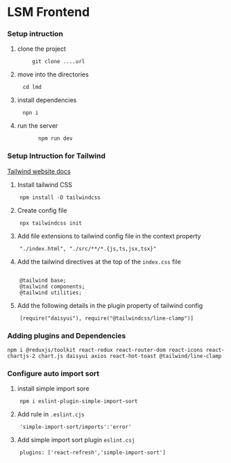 # LSM Frontend

### Setup intruction 

1. clone the project 

``` 
        git clone ....url

```
2. move into the directories

```   
     cd lmd

```
3.  install dependencies
``` 
     npn i 
```
4. run the server
```
          npm run dev
```

### Setup Intruction for Tailwind

[Tailwind website docs](https://tailwindcss.com/docs/installation)

1. Install tailwind CSS

```
    npm install -D tailwindcss
```
2. Create config file 

```
    npx tailwindcss init
```
3. Add file extensions to tailwind config file in the context property

```
    "./index.html", "./src/**/*.{js,ts,jsx,tsx}"
```
4. Add the tailwind directives at the top of the `index.css` file

```
    
    @tailwind base;
    @tailwind components;
    @tailwind utilities;
```
5. Add the following details in the plugin property of tailwind config
```
    [require("daisyui"), require("@tailwindcss/line-clamp")]
```

###  Adding plugins and Dependencies 
```
npm i @reduxjs/toolkit react-redux react-router-dom react-icons react-chartjs-2 chart.js daisyui axios react-hot-toast @tailwind/line-clamp
```

### Configure auto import sort 
1. install simple import sore
```
    npm i eslint-plugin-simple-import-sort
```
2. Add rule in `.eslint.cjs`
```
    'simple-import-sort/imports':'error'
```
3. Add simple import sort plugin `eslint.csj`
```
    plugins: ['react-refresh','simple-import-sort']
```